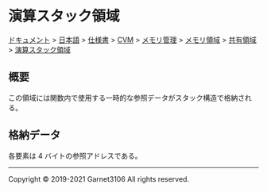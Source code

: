 # 演算スタック領域

[ドキュメント](../../../../../../../index.md) > [日本語](../../../../../../index.md) > [仕様書](../../../../../index.md) > [CVM](../../../../index.md) > [メモリ管理](../../../index.md) > [メモリ領域](../../index.md) > [共有領域](../index.md) > [演算スタック領域](./index.md)

## 概要

この領域には関数内で使用する一時的な参照データがスタック構造で格納される。

## 格納データ

各要素は 4 バイトの参照アドレスである。

---

Copyright © 2019-2021 Garnet3106 All rights reserved.
